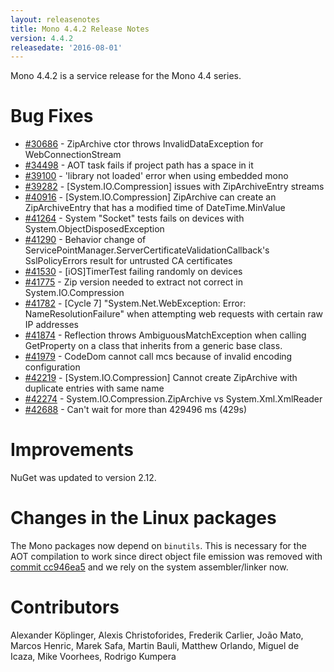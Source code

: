 ```yaml
---
layout: releasenotes
title: Mono 4.4.2 Release Notes
version: 4.4.2
releasedate: '2016-08-01'
---
```


Mono 4.4.2 is a service release for the Mono 4.4 series.

Bug Fixes
=========

* [#30686](https://bugzilla.xamarin.com/show_bug.cgi?id=30686) - ZipArchive ctor throws InvalidDataException for WebConnectionStream
* [#34498](https://bugzilla.xamarin.com/show_bug.cgi?id=34498) - AOT task fails if project path has a space in it
* [#39100](https://bugzilla.xamarin.com/show_bug.cgi?id=39100) - 'library not loaded' error when using embedded mono
* [#39282](https://bugzilla.xamarin.com/show_bug.cgi?id=39282) - [System.IO.Compression] issues with ZipArchiveEntry streams
* [#40916](https://bugzilla.xamarin.com/show_bug.cgi?id=40916) - [System.IO.Compression] ZipArchive can create an ZipArchiveEntry that has a modified time of DateTime.MinValue
* [#41264](https://bugzilla.xamarin.com/show_bug.cgi?id=41264) - System "Socket" tests fails on devices with System.ObjectDisposedException
* [#41290](https://bugzilla.xamarin.com/show_bug.cgi?id=41290) - Behavior change of ServicePointManager.ServerCertificateValidationCallback's SslPolicyErrors result for untrusted CA certificates
* [#41530](https://bugzilla.xamarin.com/show_bug.cgi?id=41530) - [iOS]TimerTest failing randomly on devices
* [#41775](https://bugzilla.xamarin.com/show_bug.cgi?id=41775) - Zip version needed to extract not correct in System.IO.Compression
* [#41782](https://bugzilla.xamarin.com/show_bug.cgi?id=41782) - [Cycle 7] "System.Net.WebException: Error: NameResolutionFailure" when attempting web requests with certain raw IP addresses
* [#41874](https://bugzilla.xamarin.com/show_bug.cgi?id=41874) - Reflection throws AmbiguousMatchException when calling GetProperty on a class that inherits from a generic base class.
* [#41979](https://bugzilla.xamarin.com/show_bug.cgi?id=41979) - CodeDom cannot call mcs because of invalid encoding configuration
* [#42219](https://bugzilla.xamarin.com/show_bug.cgi?id=42219) - [System.IO.Compression] Cannot create ZipArchive with duplicate entries with same name
* [#42274](https://bugzilla.xamarin.com/show_bug.cgi?id=42274) - System.IO.Compression.ZipArchive vs System.Xml.XmlReader
* [#42688](https://bugzilla.xamarin.com/show_bug.cgi?id=42688) - Can't wait for more than 429496 ms (429s)

Improvements
===========

NuGet was updated to version 2.12.

Changes in the Linux packages
=============================

The Mono packages now depend on `binutils`. This is necessary for the AOT compilation to work since direct object file
emission was removed with [commit cc946ea5](https://github.com/mono/mono/commit/cc946ea5b9e3cbb020c66d8986ecd220ca7ba58c) and we rely on
the system assembler/linker now.

Contributors
============

Alexander Köplinger, Alexis Christoforides, Frederik Carlier, João Mato, Marcos Henric, Marek Safa, Martin Bauli, Matthew Orlando, Miguel de Icaza, Mike Voorhees, Rodrigo Kumpera
